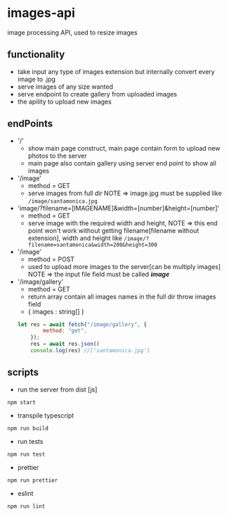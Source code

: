 # images-api
image processing API, used to resize images 

## functionality 
- take input any type of images extension but internally convert every image to .jpg 
- serve images of any size wanted
- serve endpoint to create gallery from uploaded  images
- the apility to upload new images 

## endPoints
- '/'
    - show main page construct, main page contain form to upload new photos to the server
    - main page also contain gallery using server end point to show all images
- '/image'
    - method = GET
    - serve images from full dir NOTE => image.jpg must be supplied like ``/image/santamonica.jpg``
- 'image/?filename=[IMAGENAME]&width=[number]&height=[number]'
    - method = GET
    - serve image with the required width and height, NOTE => this end point won't work without getting filename[filename without extension], width and height like ``/image/?filename=santamonica&width=200&height=300``
- '/image'
    - method = POST
    - used to upload more images to the server[can be multiply images] NOTE => the input file field must be called ***image***
- '/image/gallery'
    - method = GET
    - return array contain all images names in the full dir throw images field
    - { images : string[] }
    ```js
    let res = await fetch("/image/gallery", {
            method: "get",
        });
        res = await res.json()
        console.log(res) //['santamonica.jpg']
    ```

## scripts
-  run the server from dist [js]
```
npm start
```
- transpile typescript
```
npm run build
```
- run tests
```
npm run test
```
- prettier
```
npm run prettier
```
- eslint 
```
npm run lint
```